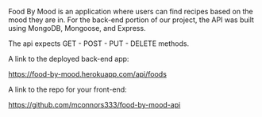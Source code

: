 
Food By Mood is an application where users can find recipes based on the mood
they are in.  For the back-end portion of our project, the API was built
using MongoDB, Mongoose, and Express.

The api expects GET - POST - PUT - DELETE methods.


A link to the deployed back-end app:

<https://food-by-mood.herokuapp.com/api/foods>


A link to the repo for your front-end:

<https://github.com/mconnors333/food-by-mood-api>
